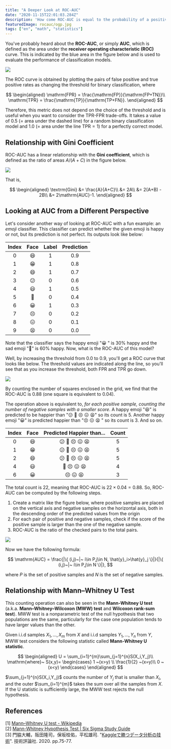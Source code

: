 ```yaml
---
title: "A Deeper Look at ROC-AUC"
date: "2020-11-15T22:01:03.284Z"
description: 'How come ROC-AUC is equal to the probability of a positive sample ranked higher than negative samples? This post provides a quick answer with a fun example.'
featuredImage: rocauc/ogp.jpg
tags: ["en", "math", "statistics"]
---
```

You've probably heard about the **ROC-AUC**, or simply **AUC**,  which is defined as the area under the **receiver operating characteristic (ROC)**  curve. This is indicated by the blue area in the figure below and is used to evaluate the performance of classification models.

![](2020-11-12-10-07-58.png)

The ROC curve is obtained by plotting the pairs of false positive and true positive rates as changing the threshold for binary classification, where

$$
\begin{aligned}
\mathrm{FPR} = \frac{\mathrm{FP}}{\mathrm{FP+TN}}\\
\mathrm{TPR} = \frac{\mathrm{TP}}{\mathrm{TP+FN}}.
\end{aligned}
$$

Therefore, this metric does not depend on the choice of the threshold and is useful when you want to consider the TPR-FPR trade-offs. It takes a value of 0.5 (= area under the dashed line) for a random binary classification model and 1.0 (= area under the line $\mathrm{TPR}=1$) for a perfectly correct model.

## Relationship with Gini Coefficient
ROC-AUC has a linear relationship with the **Gini coefficient**, which is defined as the ratio of areas $A/(A+C)$ in the figure below.

![](2020-11-12-09-52-34.png)

That is,

$$
\begin{aligned}
\textrm{Gini} &= \frac{A}{A+C}\\
&= 2A\\
&= 2(A+B) - 2B\\
&= 2\mathrm{AUC}-1.
\end{aligned}
$$

## Looking at AUC from a Different Perspective
Let's consider another way of looking at ROC-AUC with a fun example: an *emoji* classifier. This classifier can predict whether the given emoji is happy or not, but its prediction is not perfect. Its outputs look like below:

| Index | Face  | Label | Prediction |
| :---: | :---: | :---: | :--------: |
|   0   |   😆   |   1   |    0.9     |
|   1   |   😁   |   1   |    0.8     |
|   2   |   😄   |   1   |    0.7     |
|   3   |   😕   |   0   |    0.6     |
|   4   |   😃   |   1   |    0.5     |
|   5   |   🙁   |   0   |    0.4     |
|   6   |   😀   |   1   |    0.3     |
|   7   |   😣   |   0   |    0.2     |
|   8   |   😖   |   0   |    0.1     |
|   9   |   😫   |   0   |    0.0     |

Note that the classifier says the happy emoji "😀 " is 30% happy and the sad emoji "🙁" is 60% happy. Now, what is the ROC-AUC of this model?

Well, by increasing the threshold from 0.0 to 0.9, you'll get a ROC curve that looks like below. The threshold values are indicated along the line, so you'll see that as you increase the threshold, both FPR and TPR go down.

![](2020-11-14-11-52-30.png)

By counting the number of squares enclosed in the grid, we find that the ROC-AUC is 0.88 (one square is equivalent to 0.04).

The operation above is equivalent to, *for each positive sample, counting the number of negative samples with a smaller score*. A happy emoji "😆" is predicted to be happier than "😕 🙁 😣 😖 😫" so its count is 5. Another happy emoji "😀" is predicted happier than "😣 😖 😫 " so its count is 3. And so on.

| Index | Face  | Predicted Happier than... | Count |
| :---: | :---: | :-----------------------: | :---: |
|   0   |   😆   |         😕 🙁 😣 😖 😫         |   5   |
|   1   |   😁   |         😕 🙁 😣 😖 😫         |   5   |
|   2   |   😄   |         😕 🙁 😣 😖 😫         |   5   |
|   4   |   😃   |          🙁 😣 😖 😫          |   4   |
|   6   |   😀   |           😣 😖 😫           |   3   |

The total count is 22, meaning that ROC-AUC is $22 \times 0.04=0.88$. So, ROC-AUC can be computed by the following steps.
1. Create a matrix like the figure below, where positive samples are placed on the vertical axis and negative samples on the horizontal axis, both in the descending order of the predicted values from the origin
2. For each pair of positive and negative samples, check if the score of the positive sample is larger than the one of the negative sample.
3. ROC-AUC is the ratio of the checked pairs to the total pairs. 

![](2020-11-12-10-04-19.png)

Now we have the following formula:

$$
\mathrm{AUC} = \frac{|\{ (i,j)~|~ i\in P,j\in N, \hat{y}_i>\hat{y}_j \}|}{|\{ (i,j)~|~ i\in P,j\in N \}|},
$$

where $P$ is the set of positive samples and $N$ is the set of negative samples.

## Relationship with Mann–Whitney U Test 
This counting operation can also be seen in the **Mann-Whitney U test** (a.k.a. **Mann–Whitney–Wilcoxon (MWW) test** and **Wilcoxon rank-sum test**). MWW test is a nonparametric test of the null hypothesis that two populations are the same, particularly for the case one population tends to have larger values than the other. 

Given i.i.d samples $X_1,\ldots,X_m$ from $X$ and i.i.d samples $Y_1,\ldots,Y_n$ from $Y$, 
MWW test considers the following statistic called **Mann-Whitney U statistic**.

$$
\begin{aligned}
U = \sum_{i=1}^{m}\sum_{j=1}^{n}S(X_i,Y_j)\\
\mathrm{where}~ S(x,y)=
\begin{cases}
    1 ~(x>y) \\
    \frac{1}{2} ~(x=y)\\
    0 ~(x<y)
  \end{cases}
\end{aligned}
$$

$\sum_{j=1}^{n}S(X_i,Y_j)$ counts the number of $Y_j$ that is smaller than $X_i$, and the outer $\sum_{i=1}^{m}$ takes the sum over all the samples from $X$. If the U statistic is sufficiently large, the MWW test rejects the null hypothesis.

## References
[1] [Mann–Whitney U test - Wikipedia](https://en.wikipedia.org/wiki/Mann%E2%80%93Whitney_U_test)  
[2] [Mann-Whitney Hypothesis Test | Six Sigma Study Guide](https://sixsigmastudyguide.com/mann-whitney-non-parametric-hypothesis-test/)  
[3] 門脇大輔，阪田隆司，保坂桂佑，平松雄司. "[Kaggleで勝つデータ分析の技術](https://gihyo.jp/book/2019/978-4-297-10843-4)". 技術評論社. 2020. pp.75-77.
